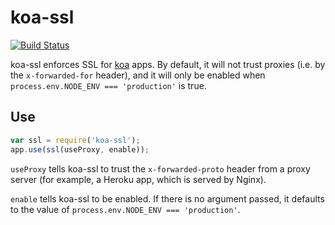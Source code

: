 # koa-ssl

[![Build Status](https://travis-ci.org/jclem/koa-ssl.svg)](https://travis-ci.org/jclem/koa-ssl)

koa-ssl enforces SSL for [koa][koa] apps. By default, it will not trust proxies
(i.e. by the `x-forwarded-for` header), and it will only be enabled when
`process.env.NODE_ENV === 'production'` is true.

## Use

```javascript
var ssl = require('koa-ssl');
app.use(ssl(useProxy, enable));
```

`useProxy` tells koa-ssl to trust the `x-forwarded-proto` header from a
proxy server (for example, a Heroku app, which is served by Nginx).

`enable` tells koa-ssl to be enabled. If there is no argument passed, it
defaults to the value of `process.env.NODE_ENV === 'production'`.

[koa]: https://github.com/koajs/koa
